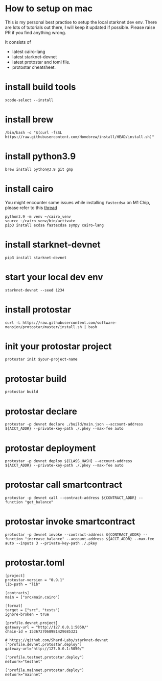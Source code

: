 # How to setup on mac
This is my personal best practise to setup the local starknet dev env. There are lots of tutorials out there, I will keep it updated if possible.
Please raise PR if you find anything wrong.

It consists of
 - latest cairo-lang
 - latest starknet-devnet
 - latest protostar and toml file.
 - protostar cheatsheet.

# install build tools
```
xcode-select --install
```

# install brew
```
/bin/bash -c "$(curl -fsSL https://raw.githubusercontent.com/Homebrew/install/HEAD/install.sh)"
```

# install python3.9
```
brew install python@3.9 git gmp
```

# install cairo
You might encounter some issues while installing `fastecdsa` on M1 Chip, please refer to this [thread](https://github.com/AntonKueltz/fastecdsa/issues/74)

```
python3.9 -m venv ~/cairo_venv
source ~/cairo_venv/bin/activate
pip3 install ecdsa fastecdsa sympy cairo-lang
```

# install starknet-devnet
```
pip3 install starknet-devnet
```

# start your local dev env
```
starknet-devnet --seed 1234
```

# install protostar
```
curl -L https://raw.githubusercontent.com/software-mansion/protostar/master/install.sh | bash
```
# init your protostar project
```
protostar init $your-project-name
```
# protostar build
```
protostar build
```

# protostar declare
```
protostar -p devnet declare ./build/main.json --account-address ${ACCT_ADDR} --private-key-path ./.pkey --max-fee auto
```

# protostar deployment
```
protostar -p devnet deploy ${CLASS_HASH} --account-address ${ACCT_ADDR} --private-key-path ./.pkey --max-fee auto
```

# protostar call smartcontract
```
protostar -p devnet call --contract-address ${CONTRACT_ADDR} --function "get_balance"
```

# protostar invoke smartcontract
```
protostar -p devnet invoke --contract-address ${CONTRACT_ADDR} --function "increase_balance" --account-address ${ACCT_ADDR} --max-fee auto --inputs 3 --private-key-path ./.pkey
```

# protostar.toml
```
[project]
protostar-version = "0.9.1"
lib-path = "lib"

[contracts]
main = ["src/main.cairo"]

[format]
target = ["src", "tests"]
ignore-broken = true

[profile.devnet.project]
gateway-url = "http://127.0.0.1:5050/"
chain-id = 1536727068981429685321

# https://github.com/Shard-Labs/starknet-devnet
["profile.devnet.protostar.deploy"]
gateway-url="http://127.0.0.1:5050/"

["profile.testnet.protostar.deploy"]
network="testnet"

["profile.mainnet.protostar.deploy"]
network="mainnet"
```



